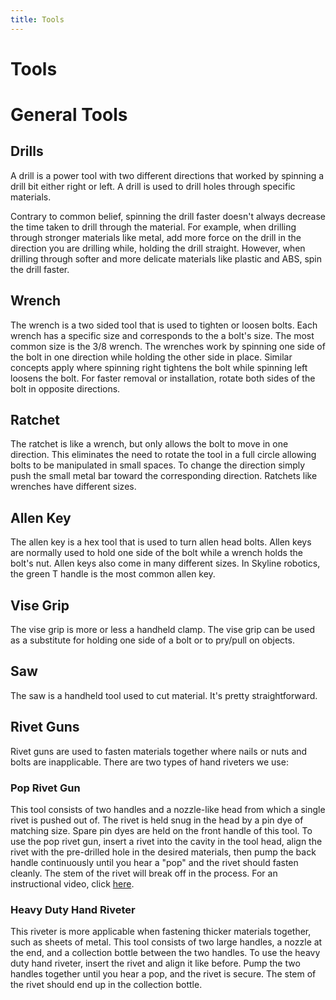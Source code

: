 ```yaml
---
title: Tools
---
```

# Tools

# General Tools

## Drills
A drill is a power tool with two different directions that worked by spinning a drill bit either right or left. A drill is used to drill holes through specific materials.

Contrary to common belief, spinning the drill faster doesn't always decrease the time taken to drill through the material. For example, when drilling through stronger materials like metal, add more force on the drill in the direction you are drilling while, holding the drill straight. However, when drilling through softer and more delicate materials like plastic and ABS, spin the drill faster.

## Wrench
The wrench is a two sided tool that is used to tighten or loosen bolts. Each wrench has a specific size and corresponds to the a bolt's size. The most common size is the 3/8 wrench. The wrenches work by spinning one side of the bolt in one direction while holding the other side in place. Similar concepts apply where spinning right tightens the bolt while spinning left loosens the bolt. For faster removal or installation, rotate both sides of the bolt in opposite directions.

## Ratchet
The ratchet is like a wrench, but only allows the bolt to move in one direction. This eliminates the need to rotate the tool in a full circle allowing bolts to be manipulated in small spaces. To change the direction simply push the small metal bar toward the corresponding direction. Ratchets like wrenches have different sizes.

## Allen Key
The allen key is a hex tool that is used to turn allen head bolts. Allen keys are normally used to hold one side of the bolt while a wrench holds the bolt's nut. Allen keys also come in many different sizes. In Skyline robotics, the green T handle is the most common allen key.

## Vise Grip
The vise grip is more or less a handheld clamp. The vise grip can be used as a substitute for holding one side of a bolt or to pry/pull on objects.

## Saw
The saw is a handheld tool used to cut material. It's pretty straightforward.

## Rivet Guns
Rivet guns are used to fasten materials together where nails or nuts and bolts are inapplicable. There are two types of hand riveters we use:
### Pop Rivet Gun
This tool consists of two handles and a nozzle-like head from which a single rivet is pushed out of. The rivet is held snug in the head by a pin dye of matching size. Spare pin dyes are held on the front handle of this tool. To use the pop rivet gun, insert a rivet into the cavity in the tool head, align the rivet with the pre-drilled hole in the desired materials, then pump the back handle continuously until you hear a "pop" and the rivet should fasten cleanly. The stem of the rivet will break off in the process. For an instructional video, click [here](https://youtu.be/WPwNsQMnx88).
### Heavy Duty Hand Riveter
This riveter is more applicable when fastening thicker materials together, such as sheets of metal. This tool consists of two large handles, a nozzle at the end, and a collection bottle between the two handles. To use the heavy duty hand riveter, insert the rivet and align it like before. Pump the two handles together until you hear a pop, and the rivet is secure. The stem of the rivet should end up in the collection bottle.
